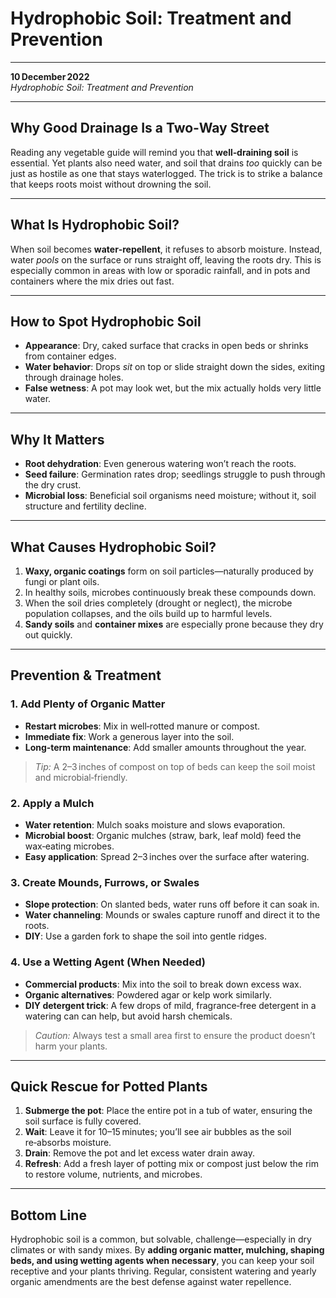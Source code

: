 # Hydrophobic Soil: Treatment and Prevention

---

**10 December 2022**  
*Hydrophobic Soil: Treatment and Prevention*

---

## Why Good Drainage Is a Two‑Way Street

Reading any vegetable guide will remind you that **well‑draining soil** is essential. Yet plants also need water, and soil that drains *too* quickly can be just as hostile as one that stays waterlogged. The trick is to strike a balance that keeps roots moist without drowning the soil.

---

## What Is Hydrophobic Soil?

When soil becomes **water‑repellent**, it refuses to absorb moisture. Instead, water *pools* on the surface or runs straight off, leaving the roots dry. This is especially common in areas with low or sporadic rainfall, and in pots and containers where the mix dries out fast.

---

## How to Spot Hydrophobic Soil

- **Appearance**: Dry, caked surface that cracks in open beds or shrinks from container edges.  
- **Water behavior**: Drops *sit* on top or slide straight down the sides, exiting through drainage holes.  
- **False wetness**: A pot may look wet, but the mix actually holds very little water.

---

## Why It Matters

- **Root dehydration**: Even generous watering won’t reach the roots.  
- **Seed failure**: Germination rates drop; seedlings struggle to push through the dry crust.  
- **Microbial loss**: Beneficial soil organisms need moisture; without it, soil structure and fertility decline.

---

## What Causes Hydrophobic Soil?

1. **Waxy, organic coatings** form on soil particles—naturally produced by fungi or plant oils.  
2. In healthy soils, microbes continuously break these compounds down.  
3. When the soil dries completely (drought or neglect), the microbe population collapses, and the oils build up to harmful levels.  
4. **Sandy soils** and **container mixes** are especially prone because they dry out quickly.

---

## Prevention & Treatment

### 1. Add Plenty of Organic Matter

- **Restart microbes**: Mix in well‑rotted manure or compost.  
- **Immediate fix**: Work a generous layer into the soil.  
- **Long‑term maintenance**: Add smaller amounts throughout the year.

> *Tip:* A 2–3 inches of compost on top of beds can keep the soil moist and microbial‑friendly.

### 2. Apply a Mulch

- **Water retention**: Mulch soaks moisture and slows evaporation.  
- **Microbial boost**: Organic mulches (straw, bark, leaf mold) feed the wax‑eating microbes.  
- **Easy application**: Spread 2–3 inches over the surface after watering.

### 3. Create Mounds, Furrows, or Swales

- **Slope protection**: On slanted beds, water runs off before it can soak in.  
- **Water channeling**: Mounds or swales capture runoff and direct it to the roots.  
- **DIY**: Use a garden fork to shape the soil into gentle ridges.

### 4. Use a Wetting Agent (When Needed)

- **Commercial products**: Mix into the soil to break down excess wax.  
- **Organic alternatives**: Powdered agar or kelp work similarly.  
- **DIY detergent trick**: A few drops of mild, fragrance‑free detergent in a watering can can help, but avoid harsh chemicals.

> *Caution:* Always test a small area first to ensure the product doesn’t harm your plants.

---

## Quick Rescue for Potted Plants

1. **Submerge the pot**: Place the entire pot in a tub of water, ensuring the soil surface is fully covered.  
2. **Wait**: Leave it for 10–15 minutes; you’ll see air bubbles as the soil re‑absorbs moisture.  
3. **Drain**: Remove the pot and let excess water drain away.  
4. **Refresh**: Add a fresh layer of potting mix or compost just below the rim to restore volume, nutrients, and microbes.

---

## Bottom Line

Hydrophobic soil is a common, but solvable, challenge—especially in dry climates or with sandy mixes. By **adding organic matter, mulching, shaping beds, and using wetting agents when necessary**, you can keep your soil receptive and your plants thriving. Regular, consistent watering and yearly organic amendments are the best defense against water repellence.